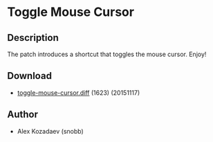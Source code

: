 Toggle Mouse Cursor
===================

Description
-----------

The patch introduces a shortcut that toggles the mouse cursor.
Enjoy!

Download
--------

* [toggle-mouse-cursor.diff](toggle-mouse-cursor.diff) (1623) (20151117)

Author
------

* Alex Kozadaev (snobb)

